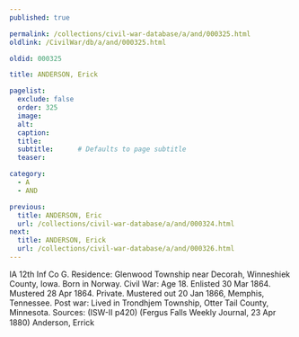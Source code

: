 ```yaml
---
published: true

permalink: /collections/civil-war-database/a/and/000325.html
oldlink: /CivilWar/db/a/and/000325.html

oldid: 000325

title: ANDERSON, Erick

pagelist:
  exclude: false
  order: 325
  image: 
  alt:
  caption:
  title:
  subtitle:      # Defaults to page subtitle
  teaser:

category: 
  - A 
  - AND

previous:
  title: ANDERSON, Eric
  url: /collections/civil-war-database/a/and/000324.html  
next:
  title: ANDERSON, Erick
  url: /collections/civil-war-database/a/and/000326.html   
---
```

IA 12th Inf Co G. Residence: Glenwood Township near Decorah, Winneshiek County, Iowa. Born in Norway. Civil War: Age 18. Enlisted 30 Mar 1864. Mustered 28 Apr 1864. Private. Mustered out 20 Jan 1866, Memphis, Tennessee. Post war: Lived in Trondhjem Township, Otter Tail County, Minnesota. Sources: (ISW-II p420) (Fergus Falls Weekly Journal, 23 Apr 1880) &#147;Anderson, Errick&#148;